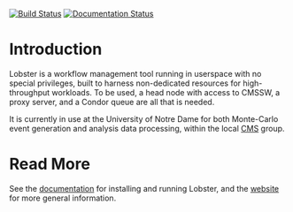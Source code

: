 [![Build Status](https://travis-ci.org/matz-e/lobster.svg?branch=master)](https://travis-ci.org/matz-e/lobster)
[![Documentation Status](https://readthedocs.org/projects/lobster/badge/?version=latest)](http://lobster.readthedocs.org/en/latest/?badge=latest)

# Introduction

Lobster is a workflow management tool running in userspace with no special
privileges, built to harness non-dedicated resources for high-throughput
workloads.  To be used, a head node with access to CMSSW, a proxy server,
and a Condor queue are all that is needed.

It is currently in use at the University of Notre Dame for both Monte-Carlo
event generation and analysis data processing, within the local
[CMS](http://cms.cern.ch) group.

# Read More

See the [documentation](http://lobster.readthedocs.io) for installing and
running Lobster, and the [website](http://lobster.crc.nd.edu) for more
general information.
